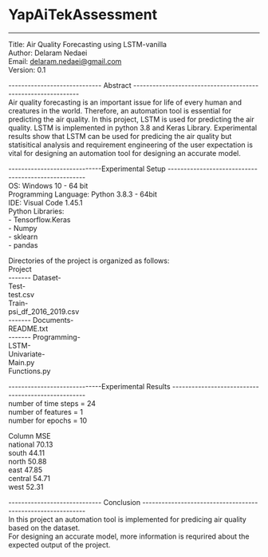 # YapAiTekAssessment
----------------------------------------------------------------------------------------------------  
Title: Air Quality Forecasting using LSTM-vanilla  
Author: Delaram Nedaei   
Email: delaram.nedaei@gmail.com  
Version: 0.1  

----------------------------- Abstract -------------------------------------------------------------  
Air quality forecasting is an important issue for life of every human and creatures in the world. Therefore,
an automation tool is essential for predicting the air quality. In this project, LSTM is used for predicting 
the air quality. LSTM is implemented in python 3.8 and Keras Library. Experimental results show that 
LSTM can be used for predicing the air quality but statisitical analysis and requirement engineering of the 
user expectation is vital for designing an automation tool for designing an accurate model.

-----------------------------Experimental Setup ----------------------------------------------------  
OS: Windows 10 - 64 bit  
Programming Language: Python 3.8.3 - 64bit   
IDE: Visual Code 1.45.1  
Python Libraries:   
       - Tensorflow.Keras  
       - Numpy   
       - sklearn  
       - pandas  

Directories of the project is organized as follows:   
Project    
------- Dataset-  
        Test-  
        test.csv  
                Train-  
                    psi_df_2016_2019.csv  
------- Documents-  
                README.txt  
------- Programming-  
                LSTM-  
                    Univariate-  
                            Main.py  
                            Functions.py  

-----------------------------Experimental Results ---------------------------------------------------  
 number of time steps = 24  
 number of features = 1  
 number for epochs = 10  

Column       MSE  
national    70.13  
south       44.11  
north       50.88  
east        47.85  
central     54.71  
west        52.31  

----------------------------- Conclusion ------------------------------------------------------------  
In this project an automation tool is implemented for predicing air quality based on the dataset.  
For designing an accurate model, more information is requrired about the expected output of the project.  




